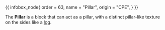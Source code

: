 {{ infobox_node{
	order = 63,
	name = "Pillar",
	origin = "CPE",
} }}

The **Pillar** is a block that can act as a pillar, with a distinct pillar-like texture on the sides like a [log](Log).
